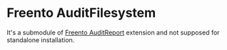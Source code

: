 # Freento AuditFilesystem
It's a submodule of [Freento AuditReport](https://github.com/Freento/audit-report) extension and not supposed for standalone installation.
